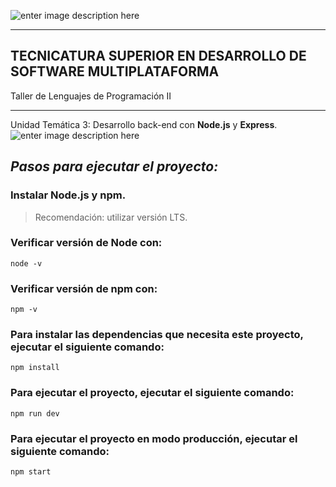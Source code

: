 ![enter image description here](https://www.ipf.edu.ar/img/logo.png)
***
## TECNICATURA SUPERIOR EN DESARROLLO DE SOFTWARE MULTIPLATAFORMA
Taller de Lenguajes de Programación II
***
Unidad Temática 3: Desarrollo back-end con  **Node.js**  y  **Express**.
![enter image description here](https://miro.medium.com/max/520/1*LkU6JjfNdYxv3Q8weUcnEg.jpeg)


## ***Pasos para ejecutar el proyecto:*** 
### Instalar  **Node.js**  y  **npm**.

>Recomendación: utilizar versión LTS.

### Verificar versión de Node con:

`node -v`

### Verificar versión de npm con:

`npm -v`

### Para instalar las dependencias que necesita este proyecto, ejecutar el siguiente comando:

`npm install`

### Para ejecutar el proyecto, ejecutar el siguiente comando:

`npm run dev`

### Para ejecutar el proyecto en modo producción, ejecutar el siguiente comando:

`npm start`
